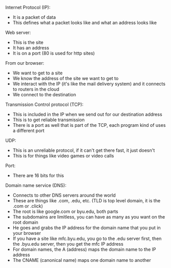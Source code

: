 Internet Protocol (IP): 
- It is a packet of data
- This defines what a packet looks like and what an address looks like
	
Web server:
- This is the site
- It has an address
- It is on a port (80 is used for http sites)
	
From our browser:
- We want to get to a site
- We know the address of the site we want to get to
- We interact with the IP (it's like the mail delivery system) and it connects to routers in the cloud
- We connect to the destination
	
Transmission Control protocol (TCP):
- This is included in the IP when we send out for our destination address
- This is to get reliable transmission
- There is a port as well that is part of the TCP, each program kind of uses a different port
	
UDP:
- This is an unreliable protocol, if it can't get there fast, it just doesn't
- This is for things like video games or video calls
	
Port: 
- There are 16 bits for this
	
Domain name service (DNS):
- Connects to other DNS servers around the world
- These are things like .com, .edu, etc. (TLD is top level domain, it is the .com or .click)
- The root is like google.com or byu.edu, both parts
- The subdomains are limitless, you can have as many as you want on the root domain
- He goes and grabs the IP address for the domain name that you put in your browser
- If you have a site like mfc.byu.edu, you go to the .edu server first, then the .byu.edu server, then you get the mfc IP address
- For domain names, the A (address) maps the domain name to the IP address
- The CNAME (canonical name) maps one domain name to another 
